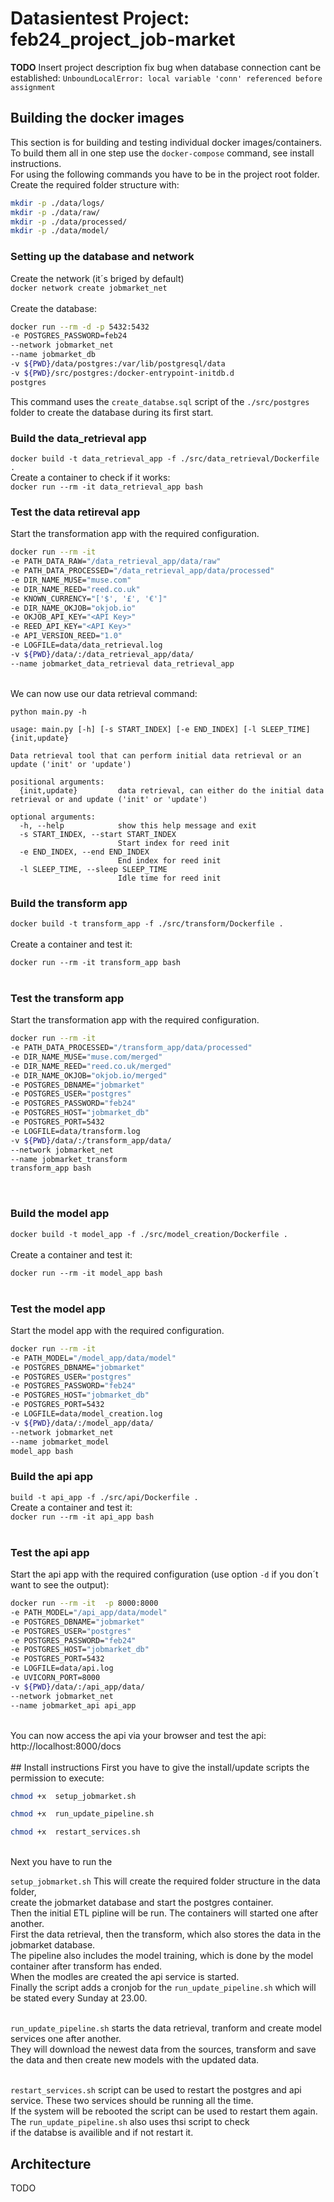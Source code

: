 # Datasientest Project: feb24_project_job-market

**TODO** Insert project description
fix bug when database connection cant be established:
`UnboundLocalError: local variable 'conn' referenced before assignment`<br>

## Building the docker images
This section is for building and testing individual docker images/containers.<br>
To build them all in one step use the `docker-compose` command, see install instructions.<br>
For using the following commands you have to be in the project root folder.<br>
Create the required folder structure with:<br>
```bash
mkdir -p ./data/logs/
mkdir -p ./data/raw/
mkdir -p ./data/processed/
mkdir -p ./data/model/
```
### Setting up the database and network
Create the network (it´s briged by default)<br>
`docker network create jobmarket_net`<br>
<br>
Create the database:<br>
```bash
docker run --rm -d -p 5432:5432 
-e POSTGRES_PASSWORD=feb24 
--network jobmarket_net 
--name jobmarket_db  
-v ${PWD}/data/postgres:/var/lib/postgresql/data 
-v ${PWD}/src/postgres:/docker-entrypoint-initdb.d
postgres
``` 
This command uses the `create_databse.sql` script of the `./src/postgres` folder to create the database during its first start.
<br>
### Build the data_retrieval app

`docker build -t data_retrieval_app -f ./src/data_retrieval/Dockerfile .`<br>
Create a container to check if it works:<br>
`docker run --rm -it data_retrieval_app bash`<br>
### Test the data retireval app
Start the transformation app with the required configuration.<br>
```bash
docker run --rm -it 
-e PATH_DATA_RAW="/data_retrieval_app/data/raw" 
-e PATH_DATA_PROCESSED="/data_retrieval_app/data/processed" 
-e DIR_NAME_MUSE="muse.com" 
-e DIR_NAME_REED="reed.co.uk" 
-e KNOWN_CURRENCY="['$', '£', '€']" 
-e DIR_NAME_OKJOB="okjob.io" 
-e OKJOB_API_KEY="<API Key>" 
-e REED_API_KEY="<API Key>" 
-e API_VERSION_REED="1.0" 
-e LOGFILE=data/data_retrieval.log 
-v ${PWD}/data/:/data_retrieval_app/data/ 
--name jobmarket_data_retrieval data_retrieval_app
```
<br>
We can now use our data retrieval command:<br>

`python main.py -h`<br>

```
usage: main.py [-h] [-s START_INDEX] [-e END_INDEX] [-l SLEEP_TIME] {init,update}

Data retrieval tool that can perform initial data retrieval or an update ('init' or 'update')

positional arguments:
  {init,update}         data retrieval, can either do the initial data retrieval or and update ('init' or 'update')

optional arguments:
  -h, --help            show this help message and exit
  -s START_INDEX, --start START_INDEX
                        Start index for reed init
  -e END_INDEX, --end END_INDEX
                        End index for reed init
  -l SLEEP_TIME, --sleep SLEEP_TIME
                        Idle time for reed init
```

### Build the transform app
`docker build -t transform_app -f ./src/transform/Dockerfile .`<br>
<br>
Create a container and test it:<br>

`docker run --rm -it transform_app bash`<br>
<br>

### Test the transform app
Start the transformation app with the required configuration.<br>

```bash
docker run --rm -it 
-e PATH_DATA_PROCESSED="/transform_app/data/processed" 
-e DIR_NAME_MUSE="muse.com/merged" 
-e DIR_NAME_REED="reed.co.uk/merged" 
-e DIR_NAME_OKJOB="okjob.io/merged" 
-e POSTGRES_DBNAME="jobmarket" 
-e POSTGRES_USER="postgres" 
-e POSTGRES_PASSWORD="feb24" 
-e POSTGRES_HOST="jobmarket_db" 
-e POSTGRES_PORT=5432 
-e LOGFILE=data/transform.log 
-v ${PWD}/data/:/transform_app/data/ 
--network jobmarket_net
--name jobmarket_transform
transform_app bash
``` 
<br>

### Build the model app

`docker build -t model_app -f ./src/model_creation/Dockerfile .`<br>
<br>
Create a container and test it:<br>

`docker run --rm -it model_app bash`<br>
<br>

### Test the model app
Start the model app with the required configuration.<br>

```bash
docker run --rm -it 
-e PATH_MODEL="/model_app/data/model" 
-e POSTGRES_DBNAME="jobmarket" 
-e POSTGRES_USER="postgres" 
-e POSTGRES_PASSWORD="feb24" 
-e POSTGRES_HOST="jobmarket_db" 
-e POSTGRES_PORT=5432 
-e LOGFILE=data/model_creation.log 
-v ${PWD}/data/:/model_app/data/ 
--network jobmarket_net
--name jobmarket_model
model_app bash
``` 
### Build the api app
`build -t api_app -f ./src/api/Dockerfile .`<br>
Create a container and test it:<br>
`docker run --rm -it api_app bash`<br>
<br>

### Test the api app
Start the api app with the required configuration (use option `-d` if you don´t want to see the output):<br>

```bash
docker run --rm -it  -p 8000:8000 
-e PATH_MODEL="/api_app/data/model"  
-e POSTGRES_DBNAME="jobmarket"  
-e POSTGRES_USER="postgres"  
-e POSTGRES_PASSWORD="feb24"  
-e POSTGRES_HOST="jobmarket_db"  
-e POSTGRES_PORT=5432  
-e LOGFILE=data/api.log  
-e UVICORN_PORT=8000 
-v ${PWD}/data/:/api_app/data/  
--network jobmarket_net 
--name jobmarket_api api_app
``` 
<br>
You can now access the api via your browser and test the api:<br>
http://localhost:8000/docs <br>
<br>
## Install instructions
First you have to give the install/update scripts the permission to execute:

```bash
chmod +x  setup_jobmarket.sh
```
```bash
chmod +x  run_update_pipeline.sh
```
```bash
chmod +x  restart_services.sh
```
<br>
Next you have to run the 

`setup_jobmarket.sh`
This will create the required folder structure in the data folder,<br>
create the jobmarket database and start the postgres container.<br> 
Then the initial ETL pipline will be run. The containers will started one after another. <br>
First the data retrieval, then the transform, which also stores the data in the jobmarket database.<br>
The pipeline also includes the model training, which is done by the model container after transform has ended.<br>
When the modles are created the api service is started.<br>
Finally the script adds a cronjob for the `run_update_pipeline.sh` which will be stated every Sunday at 23.00.<br>
<br>

`run_update_pipeline.sh` starts the data retrieval, tranform and create model services one after another.<br>
They will download the newest data from the sources, transform and save the data and then create new models with the updated data.<br>
<br>

`restart_services.sh` script can be used to restart the postgres and api service. These two services should be running all the time.<br>
If the system will be rebooted the script can be used to restart them again. The `run_update_pipeline.sh` also uses thsi script to check<br>
if the databse is availible and if not restart it.<br>
## Architecture
TODO